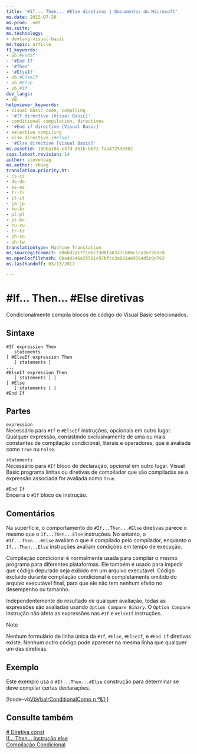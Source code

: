 ```yaml
---
title: '#If... Then... #Else diretivas | Documentos do Microsoft'
ms.date: 2015-07-20
ms.prod: .net
ms.suite: 
ms.technology:
- devlang-visual-basic
ms.topic: article
f1_keywords:
- vb.#EndIf
- '#End If'
- '#Then'
- '#ElseIf'
- vb.#ElseIf
- vb.#Else
- vb.#If
dev_langs:
- VB
helpviewer_keywords:
- Visual Basic code, compiling
- '#If directive [Visual Basic]'
- conditional compilation, directives
- '#End if directive [Visual Basic]'
- selective compiling
- else directive (#else)
- '#Else directive [Visual Basic]'
ms.assetid: 10bba104-e3fd-451b-b672-faa472530502
caps.latest.revision: 14
author: stevehoag
ms.author: shoag
translation.priority.ht:
- cs-cz
- de-de
- es-es
- fr-fr
- it-it
- ja-jp
- ko-kr
- pl-pl
- pt-br
- ru-ru
- tr-tr
- zh-cn
- zh-tw
translationtype: Machine Translation
ms.sourcegitcommit: a06bd2a17f1d6c7308fa6337c866c1ca2e7281c0
ms.openlocfilehash: 6ba40346e25501c97bfcc3a081a69764d5c0d763
ms.lasthandoff: 03/13/2017

---
```

# <a name="ifthenelse-directives"></a>#If... Then... #Else diretivas
Condicionalmente compila blocos de código do Visual Basic selecionados.  
  
## <a name="syntax"></a>Sintaxe  
  
```  
#If expression Then  
   statements  
[ #ElseIf expression Then  
   [ statements ]  
...  
#ElseIf expression Then  
   [ statements ] ]  
[ #Else  
   [ statements ] ]  
#End If  
```  
  
## <a name="parts"></a>Partes  
 `expression`  
 Necessário para `#If` e `#ElseIf` instruções, opcionais em outro lugar. Qualquer expressão, consistindo exclusivamente de uma ou mais constantes de compilação condicional, literais e operadores, que é avaliada como `True` ou `False`.  
  
 `statements`  
 Necessário para `#If` bloco de declaração, opcional em outro lugar. Visual Basic programa linhas ou diretivas de compilador que são compiladas se a expressão associada for avaliada como `True`.  
  
 `#End If`  
 Encerra o `#If` bloco de instrução.  
  
## <a name="remarks"></a>Comentários  
 Na superfície, o comportamento do `#If...Then...#Else` diretivas parece o mesmo que o `If...Then...Else` instruções. No entanto, o `#If...Then...#Else` avaliam o que é compilado pelo compilador, enquanto o `If...Then...Else` instruções avaliam condições em tempo de execução.  
  
 Compilação condicional é normalmente usada para compilar o mesmo programa para diferentes plataformas. Ele também é usado para impedir que código depurado seja exibido em um arquivo executável. Código excluído durante compilação condicional é completamente omitido do arquivo executável final, para que ele não tem nenhum efeito no desempenho ou tamanho.  
  
 Independentemente do resultado de qualquer avaliação, todas as expressões são avaliadas usando `Option Compare Binary`. O `Option Compare` instrução não afeta as expressões nas `#If` e `#ElseIf` instruções.  
  
> [!NOTE]
>  Nenhum formulário de linha única da `#If`, `#Else`, `#ElseIf`, e `#End If` diretivas existe. Nenhum outro código pode aparecer na mesma linha que qualquer um das diretivas.  
  
## <a name="example"></a>Exemplo  
 Este exemplo usa o `#If...Then...#Else` construção para determinar se deve compilar certas declarações.  
  
 [!code-vb[VbVbalrConditionalComp n º&1;](../../../visual-basic/language-reference/directives/codesnippet/VisualBasic/if-then-else-directives_1.vb)]  
  
## <a name="see-also"></a>Consulte também  
 [# Diretiva const](../../../visual-basic/language-reference/directives/const-directive.md)   
 [If... Then... Instrução else](../../../visual-basic/language-reference/statements/if-then-else-statement.md)   
 [Compilação Condicional](../../../visual-basic/programming-guide/program-structure/conditional-compilation.md)
